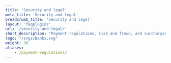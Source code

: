 ```yaml
---
title: 'Security and legal'
meta_title: 'Security and legal'
breadcrumb_title: 'Security and legal'
layout: 'faqplugins'
url: '/security-and-legal/'
short_description: "Payment regulations, risk and fraud, and surcharges."
logo: "/svgs/Banks.svg"
weight: 30
aliases:
    - /payment-regulations/
---
```

